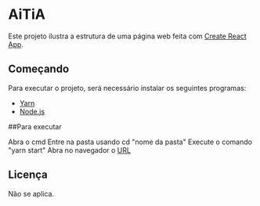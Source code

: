 # AiTiA

Este projeto ilustra a estrutura de uma página web feita com [Create React App](https://github.com/facebook/create-react-app).
## Começando

Para executar o projeto, será necessário instalar os seguintes programas:

- [Yarn](https://classic.yarnpkg.com/pt-BR/docs/install/#windows-stable)
- [Node.js](https://nodejs.org/en/)


##Para executar

Abra o cmd
Entre na pasta usando cd "nome da pasta"
Execute o comando "yarn start"
Abra no navegador o [URL](https://localhost:3000//)



## Licença
Não se aplica.